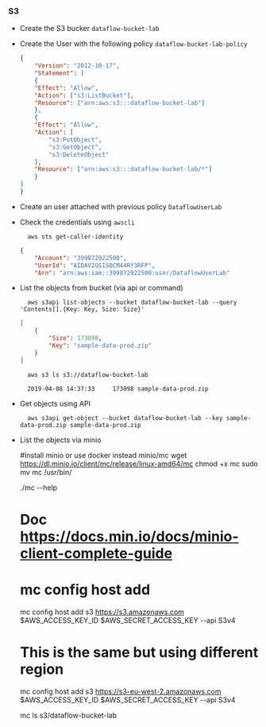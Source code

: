### S3

- Create the S3 bucker `dataflow-bucket-lab`
- Create the User with the following policy `dataflow-bucket-lab-policy`

    ```json
    {
        "Version": "2012-10-17",
        "Statement": [
        {
        "Effect": "Allow",
        "Action": ["s3:ListBucket"],
        "Resource": ["arn:aws:s3:::dataflow-bucket-lab"]
        },
        {
        "Effect": "Allow",
        "Action": [
            "s3:PutObject",
            "s3:GetObject",
            "s3:DeleteObject"
        ],
        "Resource": ["arn:aws:s3:::dataflow-bucket-lab/*"]
        }
    ]
    }
    ```

- Create an user attached with previous policy `DataflowUserLab`

- Check the credentials using `awscli`

        aws sts get-caller-identity

    ``` json
    {
        "Account": "399872922500",
        "UserId": "AIDAV2GSISOCM44RY3RFP",
        "Arn": "arn:aws:iam::399872922500:user/DataflowUserLab"
    ```

- List the objects from bucket (via api or command)

        aws s3api list-objects --bucket dataflow-bucket-lab --query 'Contents[].{Key: Key, Size: Size}'

    ``` json
    [
        {
            "Size": 173098,
            "Key": "sample-data-prod.zip"
        }
    ]
    ```

        aws s3 ls s3://dataflow-bucket-lab

        2019-04-08 14:37:33     173098 sample-data-prod.zip
        
- Get objects using API

        aws s3api get-object --bucket dataflow-bucket-lab --key sample-data-prod.zip sample-data-prod.zip

- List the objects via minio

    #Install minio or use docker instead minio/mc
    wget https://dl.minio.io/client/mc/release/linux-amd64/mc
    chmod +x mc
    sudo mv mc /usr/bin/
    
    ./mc --help
    
    # Doc https://docs.min.io/docs/minio-client-complete-guide
    # mc config host add <ALIAS> <YOUR-S3-ENDPOINT> <YOUR-ACCESS-KEY> <YOUR-SECRET-KEY> <API-SIGNATURE>
    
    mc config host add s3 https://s3.amazonaws.com $AWS_ACCESS_KEY_ID $AWS_SECRET_ACCESS_KEY  --api S3v4
    # This is the same but using different region
    mc config host add s3 https://s3-eu-west-2.amazonaws.com $AWS_ACCESS_KEY_ID $AWS_SECRET_ACCESS_KEY  --api S3v4
    
    mc ls s3/dataflow-bucket-lab
    